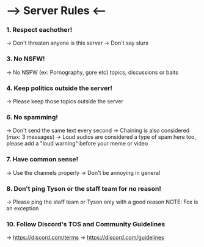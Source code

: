# --> Server Rules <--

### 1. Respect eachother!

-> Don't threaten anyone is this server
-> Don't say slurs
   
### 3. No NSFW!

-> No NSFW (ex: Pornography, gore etc) topics, discussions or baits

### 4. Keep politics outside the server!
-> Please keep those topics outside the server
   
### 6. No spamming!

-> Don't send the same text every second
-> Chaining is also considered (max: 3 messages)
-> Loud audios are considered a type of spam here too, please add a "loud warning" before your meme or video

### 7. Have common sense!
-> Use the channels properly
-> Don't be annoying in general

### 8. Don't ping Tyson or the staff team for no reason!
-> Please ping the staff team or Tyson only with a good reason
NOTE: Fox is an exception

### 10. Follow Discord's TOS and Community Guidelines

-> https://discord.com/terms
-> https://discord.com/guidelines
